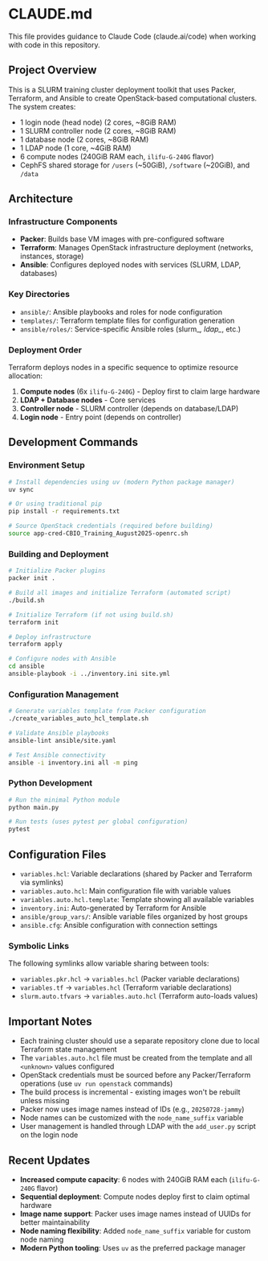 # CLAUDE.md

This file provides guidance to Claude Code (claude.ai/code) when working with code in this repository.

## Project Overview

This is a SLURM training cluster deployment toolkit that uses Packer, Terraform, and Ansible to create OpenStack-based computational clusters. The system creates:

- 1 login node (head node) (2 cores, ~8GiB RAM)  
- 1 SLURM controller node (2 cores, ~8GiB RAM)
- 1 database node (2 cores, ~8GiB RAM)
- 1 LDAP node (1 core, ~4GiB RAM)
- 6 compute nodes (240GiB RAM each, `ilifu-G-240G` flavor)
- CephFS shared storage for `/users` (~50GiB), `/software` (~20GiB), and `/data`

## Architecture

### Infrastructure Components
- **Packer**: Builds base VM images with pre-configured software
- **Terraform**: Manages OpenStack infrastructure deployment (networks, instances, storage)
- **Ansible**: Configures deployed nodes with services (SLURM, LDAP, databases)

### Key Directories
- `ansible/`: Ansible playbooks and roles for node configuration
- `templates/`: Terraform template files for configuration generation
- `ansible/roles/`: Service-specific Ansible roles (slurm_*, ldap_*, etc.)

### Deployment Order
Terraform deploys nodes in a specific sequence to optimize resource allocation:
1. **Compute nodes** (6x `ilifu-G-240G`) - Deploy first to claim large hardware
2. **LDAP + Database nodes** - Core services 
3. **Controller node** - SLURM controller (depends on database/LDAP)
4. **Login node** - Entry point (depends on controller)

## Development Commands

### Environment Setup
```bash
# Install dependencies using uv (modern Python package manager)
uv sync

# Or using traditional pip
pip install -r requirements.txt

# Source OpenStack credentials (required before building)
source app-cred-CBIO_Training_August2025-openrc.sh
```

### Building and Deployment
```bash
# Initialize Packer plugins
packer init .

# Build all images and initialize Terraform (automated script)
./build.sh

# Initialize Terraform (if not using build.sh)
terraform init

# Deploy infrastructure
terraform apply

# Configure nodes with Ansible
cd ansible
ansible-playbook -i ../inventory.ini site.yml
```

### Configuration Management
```bash
# Generate variables template from Packer configuration
./create_variables_auto_hcl_template.sh

# Validate Ansible playbooks
ansible-lint ansible/site.yaml

# Test Ansible connectivity
ansible -i inventory.ini all -m ping
```

### Python Development
```bash
# Run the minimal Python module
python main.py

# Run tests (uses pytest per global configuration)
pytest
```

## Configuration Files

- `variables.hcl`: Variable declarations (shared by Packer and Terraform via symlinks)
- `variables.auto.hcl`: Main configuration file with variable values
- `variables.auto.hcl.template`: Template showing all available variables
- `inventory.ini`: Auto-generated by Terraform for Ansible
- `ansible/group_vars/`: Ansible variable files organized by host groups
- `ansible.cfg`: Ansible configuration with connection settings

### Symbolic Links
The following symlinks allow variable sharing between tools:
- `variables.pkr.hcl` → `variables.hcl` (Packer variable declarations)
- `variables.tf` → `variables.hcl` (Terraform variable declarations)  
- `slurm.auto.tfvars` → `variables.auto.hcl` (Terraform auto-loads values)

## Important Notes

- Each training cluster should use a separate repository clone due to local Terraform state management
- The `variables.auto.hcl` file must be created from the template and all `<unknown>` values configured
- OpenStack credentials must be sourced before any Packer/Terraform operations (use `uv run openstack` commands)
- The build process is incremental - existing images won't be rebuilt unless missing
- Packer now uses image names instead of IDs (e.g., `20250728-jammy`)
- Node names can be customized with the `node_name_suffix` variable
- User management is handled through LDAP with the `add_user.py` script on the login node

## Recent Updates

- **Increased compute capacity**: 6 nodes with 240GiB RAM each (`ilifu-G-240G` flavor)
- **Sequential deployment**: Compute nodes deploy first to claim optimal hardware
- **Image name support**: Packer uses image names instead of UUIDs for better maintainability
- **Node naming flexibility**: Added `node_name_suffix` variable for custom node naming
- **Modern Python tooling**: Uses `uv` as the preferred package manager